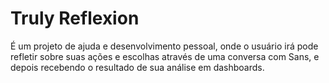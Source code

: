 # Truly Reflexion 
É um projeto de ajuda e desenvolvimento pessoal, onde o usuário irá pode refletir sobre suas ações e escolhas através de uma conversa com Sans, e depois recebendo o resultado de sua análise em dashboards.
